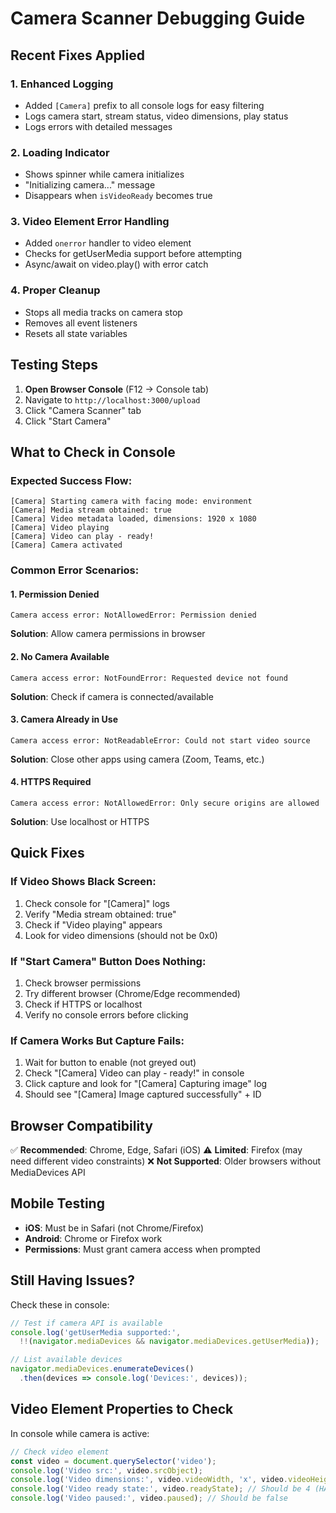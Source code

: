 # Camera Scanner Debugging Guide

## Recent Fixes Applied

### 1. Enhanced Logging
- Added `[Camera]` prefix to all console logs for easy filtering
- Logs camera start, stream status, video dimensions, play status
- Logs errors with detailed messages

### 2. Loading Indicator
- Shows spinner while camera initializes
- "Initializing camera..." message
- Disappears when `isVideoReady` becomes true

### 3. Video Element Error Handling
- Added `onerror` handler to video element
- Checks for getUserMedia support before attempting
- Async/await on video.play() with error catch

### 4. Proper Cleanup
- Stops all media tracks on camera stop
- Removes all event listeners
- Resets all state variables

## Testing Steps

1. **Open Browser Console** (F12 → Console tab)
2. Navigate to `http://localhost:3000/upload`
3. Click "Camera Scanner" tab
4. Click "Start Camera"

## What to Check in Console

### Expected Success Flow:
```
[Camera] Starting camera with facing mode: environment
[Camera] Media stream obtained: true
[Camera] Video metadata loaded, dimensions: 1920 x 1080
[Camera] Video playing
[Camera] Video can play - ready!
[Camera] Camera activated
```

### Common Error Scenarios:

#### 1. Permission Denied
```
Camera access error: NotAllowedError: Permission denied
```
**Solution**: Allow camera permissions in browser

#### 2. No Camera Available
```
Camera access error: NotFoundError: Requested device not found
```
**Solution**: Check if camera is connected/available

#### 3. Camera Already in Use
```
Camera access error: NotReadableError: Could not start video source
```
**Solution**: Close other apps using camera (Zoom, Teams, etc.)

#### 4. HTTPS Required
```
Camera access error: NotAllowedError: Only secure origins are allowed
```
**Solution**: Use localhost or HTTPS

## Quick Fixes

### If Video Shows Black Screen:
1. Check console for "[Camera]" logs
2. Verify "Media stream obtained: true"
3. Check if "Video playing" appears
4. Look for video dimensions (should not be 0x0)

### If "Start Camera" Button Does Nothing:
1. Check browser permissions
2. Try different browser (Chrome/Edge recommended)
3. Check if HTTPS or localhost
4. Verify no console errors before clicking

### If Camera Works But Capture Fails:
1. Wait for button to enable (not greyed out)
2. Check "[Camera] Video can play - ready!" in console
3. Click capture and look for "[Camera] Capturing image" log
4. Should see "[Camera] Image captured successfully" + ID

## Browser Compatibility

✅ **Recommended**: Chrome, Edge, Safari (iOS)
⚠️ **Limited**: Firefox (may need different video constraints)
❌ **Not Supported**: Older browsers without MediaDevices API

## Mobile Testing

- **iOS**: Must be in Safari (not Chrome/Firefox)
- **Android**: Chrome or Firefox work
- **Permissions**: Must grant camera access when prompted

## Still Having Issues?

Check these in console:
```javascript
// Test if camera API is available
console.log('getUserMedia supported:', 
  !!(navigator.mediaDevices && navigator.mediaDevices.getUserMedia));

// List available devices
navigator.mediaDevices.enumerateDevices()
  .then(devices => console.log('Devices:', devices));
```

## Video Element Properties to Check

In console while camera is active:
```javascript
// Check video element
const video = document.querySelector('video');
console.log('Video src:', video.srcObject);
console.log('Video dimensions:', video.videoWidth, 'x', video.videoHeight);
console.log('Video ready state:', video.readyState); // Should be 4 (HAVE_ENOUGH_DATA)
console.log('Video paused:', video.paused); // Should be false
```
